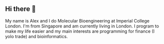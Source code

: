## Hi there 👋
My name is Alex and I do Molecular Bioengineering at Imperial College London. I'm from Singapore and am currently living in London. I program to make my life easier and my main interests are programming for finance (I yolo trade) and bioinformatics.

<!--
**AlexSimAlgos/AlexSimAlgos** is a ✨ _special_ ✨ repository because its `README.md` (this file) appears on your GitHub profile.

Here are some ideas to get you started:

- 🔭 I’m currently working on ...
- 🌱 I’m currently learning ...
- 👯 I’m looking to collaborate on ...
- 🤔 I’m looking for help with ...
- 💬 Ask me about ...
- 📫 How to reach me: ...
- 😄 Pronouns: ...
- ⚡ Fun fact: ...
-->

